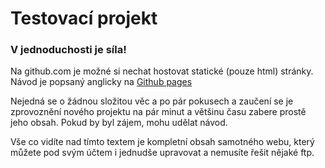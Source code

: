 Testovací projekt
=================

### V jednoduchosti je síla!

Na github.com je možné si nechat hostovat statické (pouze html) stránky. Návod je popsaný anglicky na [Github pages](https://pages.github.com/)

Nejedná se o žádnou složitou věc a po pár pokusech a zaučení se je zprovoznění nového projektu na pár minut a většinu času zabere prostě jeho obsah. Pokud by byl zájem, mohu udělat návod.

Vše co vidíte nad tímto textem je kompletní obsah samotného webu, který můžete pod svým účtem i jednudše upravovat a nemusíte řešit nějaké ftp.
